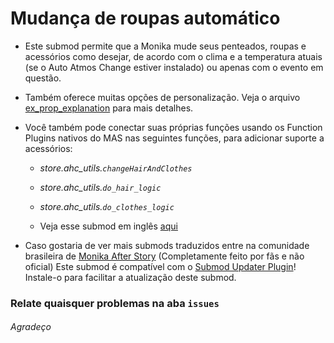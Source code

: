 # Mudança de roupas automático
- Este submod permite que a Monika mude seus penteados, roupas e acessórios como desejar, de acordo com o clima e a temperatura atuais (se o Auto Atmos Change estiver instalado) ou apenas com o evento em questão.
- Também oferece muitas opções de personalização. Veja o arquivo [ex_prop_explanation](game/Submods/Auto%20Hair%20Change/ex_prop_explanation.md) para mais detalhes.
- Você também pode conectar suas próprias funções usando os Function Plugins nativos do MAS nas seguintes funções, para adicionar suporte a acessórios:
  - *store.ahc_utils.`changeHairAndClothes`*
  - *store.ahc_utils.`do_hair_logic`*
  - *store.ahc_utils.`do_clothes_logic`*
 
  - Veja esse submod em inglês [aqui](https://github.com/multimokia/MAS-Submod-Auto-Outfit-Change)

- Caso gostaria de ver mais submods traduzidos entre na comunidade brasileira de [Monika After Story](https://discord.gg/vq5GZBW42R) (Completamente feito por fãs e não oficial)
Este submod é compatível com o [Submod Updater Plugin](https://github.com/Booplicate/MAS-Submods-SubmodUpdaterPlugin/releases/latest)! Instale-o para facilitar a atualização deste submod.

### Relate quaisquer problemas na aba `issues`
###### Agradeço
